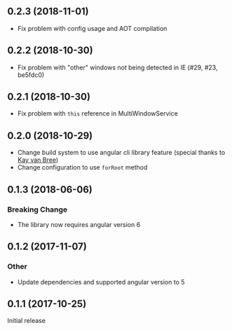 ## 0.2.3 (2018-11-01)

- Fix problem with config usage and AOT compilation

## 0.2.2 (2018-10-30)

- Fix problem with "other" windows not being detected in IE (#29, #23, be5fdc0)

## 0.2.1 (2018-10-30)

- Fix problem with `this` reference in MultiWindowService

## 0.2.0 (2018-10-29)

- Change build system to use angular cli library feature (special thanks to [Kay van Bree](https://github.com/kayvanbree))
- Change configuration to use `forRoot` method

## 0.1.3 (2018-06-06)

### Breaking Change

- The library now requires angular version 6

## 0.1.2 (2017-11-07)

### Other

- Update dependencies and supported angular version to 5

## 0.1.1 (2017-10-25)

Initial release
